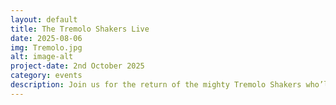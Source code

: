 ```yaml
---
layout: default
title: The Tremolo Shakers Live
date: 2025-08-06
img: Tremolo.jpg
alt: image-alt
project-date: 2nd October 2025
category: events
description: Join us for the return of the mighty Tremolo Shakers who’ll be playing a fun mix of Rock n Roll and country classics with a few surprises thrown in for your listening pleasure. They always put on a fun rockin show that’s full to the brim with energy and spirit. All welcome. Free entry though donation to the musicians involved is much appreciated and helps keep our live events going. Hope to see you there.
---
```

